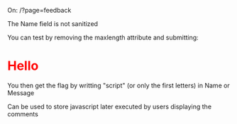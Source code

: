 On: /?page=feedback

The Name field is not sanitized

You can test by removing the maxlength attribute and submitting: <h1 style="color: red;">Hello</h1>

You then get the flag by writting "script" (or only the first letters) in Name or Message

Can be used to store javascript later executed by users displaying the comments
